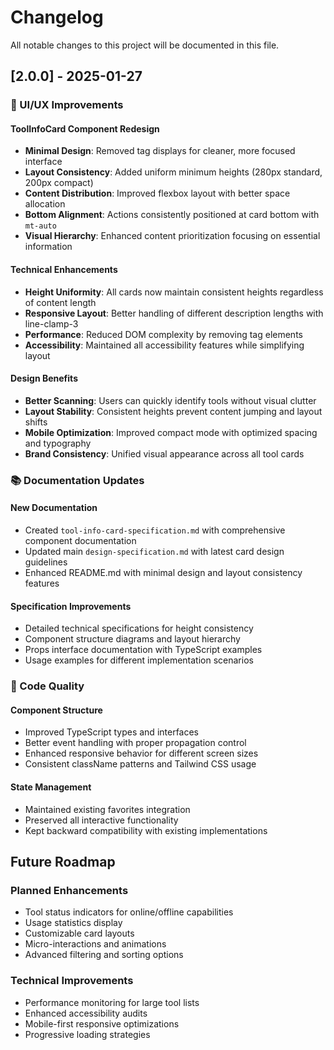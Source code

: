 # Changelog

All notable changes to this project will be documented in this file.

## [2.0.0] - 2025-01-27

### 🎨 UI/UX Improvements

#### ToolInfoCard Component Redesign
- **Minimal Design**: Removed tag displays for cleaner, more focused interface
- **Layout Consistency**: Added uniform minimum heights (280px standard, 200px compact)
- **Content Distribution**: Improved flexbox layout with better space allocation
- **Bottom Alignment**: Actions consistently positioned at card bottom with `mt-auto`
- **Visual Hierarchy**: Enhanced content prioritization focusing on essential information

#### Technical Enhancements
- **Height Uniformity**: All cards now maintain consistent heights regardless of content length
- **Responsive Layout**: Better handling of different description lengths with line-clamp-3
- **Performance**: Reduced DOM complexity by removing tag elements
- **Accessibility**: Maintained all accessibility features while simplifying layout

#### Design Benefits
- **Better Scanning**: Users can quickly identify tools without visual clutter
- **Layout Stability**: Consistent heights prevent content jumping and layout shifts
- **Mobile Optimization**: Improved compact mode with optimized spacing and typography
- **Brand Consistency**: Unified visual appearance across all tool cards

### 📚 Documentation Updates

#### New Documentation
- Created `tool-info-card-specification.md` with comprehensive component documentation
- Updated main `design-specification.md` with latest card design guidelines
- Enhanced README.md with minimal design and layout consistency features

#### Specification Improvements
- Detailed technical specifications for height consistency
- Component structure diagrams and layout hierarchy
- Props interface documentation with TypeScript examples
- Usage examples for different implementation scenarios

### 🔧 Code Quality

#### Component Structure
- Improved TypeScript types and interfaces
- Better event handling with proper propagation control
- Enhanced responsive behavior for different screen sizes
- Consistent className patterns and Tailwind CSS usage

#### State Management
- Maintained existing favorites integration
- Preserved all interactive functionality
- Kept backward compatibility with existing implementations

## Future Roadmap

### Planned Enhancements
- Tool status indicators for online/offline capabilities
- Usage statistics display
- Customizable card layouts
- Micro-interactions and animations
- Advanced filtering and sorting options

### Technical Improvements
- Performance monitoring for large tool lists
- Enhanced accessibility audits
- Mobile-first responsive optimizations
- Progressive loading strategies 